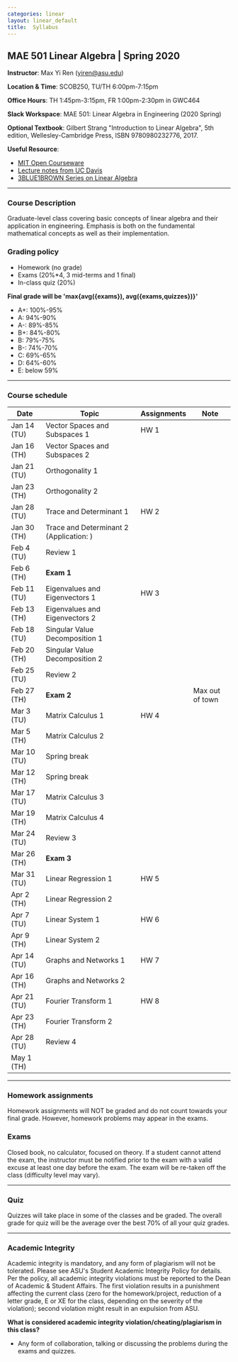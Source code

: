 ```yaml
---
categories: linear
layout: linear_default
title:  Syllabus
---
```


## MAE 501 Linear Algebra | Spring 2020

**Instructor**: Max Yi Ren (yiren@asu.edu)

**Location & Time**: SCOB250, TU/TH 6:00pm-7:15pm

**Office Hours**: TH 1:45pm-3:15pm, FR 1:00pm-2:30pm in GWC464

**Slack Workspace**: MAE 501: Linear Algebra in Engineering (2020 Spring) 

**Optional Textbook**: Gilbert Strang "Introduction to Linear Algebra", 5th edition, 
Wellesley-Cambridge Press, ISBN 9780980232776, 2017.

**Useful Resource**:
* [MIT Open Courseware](https://ocw.mit.edu/courses/mathematics/18-06sc-linear-algebra-fall-2011/resource-index/)
* [Lecture notes from UC Davis](https://www.math.ucdavis.edu/~linear/linear.pdf)
* [3BLUE1BROWN Series on Linear Algebra](https://www.youtube.com/watch?v=fNk_zzaMoSs&list=PLZHQObOWTQDPD3MizzM2xVFitgF8hE_ab)

***
### Course Description
Graduate-level class covering basic concepts of linear algebra and their application in engineering. Emphasis is both 
on the fundamental mathematical concepts as well as their implementation. 

### Grading policy

* Homework (no grade)
* Exams (20%*4, 3 mid-terms and 1 final)
* In-class quiz (20%)

**Final grade will be 'max{avg({exams}), avg({exams,quizzes})}'**

* A+: 100%-95% 
* A: 94%-90% 
* A-: 89%-85%
* B+: 84%-80% 
* B: 79%-75% 
* B-: 74%-70% 
* C: 69%-65% 
* D: 64%-60% 
* E: below 59%
***

### Course schedule

| Date      	            | Topic                                                            	    | Assignments 	            | Note 	                            |
| ------------------------- | --------------------------------------------------------------------- | ------------------------- | --------------------------------- |
| Jan 14 (TU)	            | Vector Spaces and Subspaces 1                                         | HW 1                      |                                   |
| Jan 16 (TH)	            | Vector Spaces and Subspaces 2                                         |                           |                                   |
| Jan 21 (TU)	            | Orthogonality 1                                                       |                           |     	                            |
| Jan 23 (TH)	            | Orthogonality 2                                                       |            	            |      	                            |
| Jan 28 (TU)	            | Trace and Determinant 1                                               | HW 2           	        |      	                            |
| Jan 30 (TH)               | Trace and Determinant 2 (Application: )                               |                           |                                   |
| Feb 4 (TU)	            | Review 1                                                              |            	            |      	                            |
| Feb 6 (TH)	            | **Exam 1**                                                            |       	                |                                   |
| Feb 11  (TU)	            | Eigenvalues and Eigenvectors 1                                        | HW 3                      |      	                            |
| Feb 13 (TH)	            | Eigenvalues and Eigenvectors 2                                        |            	            |      	                            |
| Feb 18 (TU)	            | Singular Value Decomposition 1                                        |            	            |      	                            |
| Feb 20 (TH)	            | Singular Value Decomposition 2                          	            |                           |                           	    |
| Feb 25 (TU)	            | Review 2                                                              |                           |                                   |
| Feb 27 (TH)	            | **Exam 2**                                                            |                           | Max out of town                   |
| Mar 3 (TU)	            | Matrix Calculus 1                                                     | HW 4           	        |                           	    |
| Mar 5 (TH)	            | Matrix Calculus 2                                                     | 	                        |                           	    |
| Mar 10 (TU)	            | Spring break                                                          |            	            |                                   |
| Mar 12 (TH)	            | Spring break                                                          |                           |                           	    |
| Mar 17 (TU)	            | Matrix Calculus 3                                                     |            	            |                            	    |
| Mar 19 (TH)	            | Matrix Calculus 4                                                     |            	            |     	                            |
| Mar 24 (TU)	            | Review 3                                                              |              	            |                           	    |
| Mar 26 (TH)               | **Exam 3**                                                            |                           |                                   |
| Mar 31 (TU)	            | Linear Regression 1                                                   | HW 5              	    |                           	    |
| Apr 2 (TH)	            | Linear Regression 2                                                   |            	            |                           	    |
| Apr 7 (TU)	            | Linear System 1                                                       | HW 6                      |            	                    |
| Apr 9 (TH)	            | Linear System 2           	                                        |                           |                                   |
| Apr 14 (TU)	            | Graphs and Networks 1                                                 | HW 7                 	    |                            	    |
| Apr 16 (TH)	            | Graphs and Networks 2                                       	        |            	            |                            	    |
| Apr 21 (TU)	            | Fourier Transform 1                                                   | HW 8           	        |                            	    |
| Apr 23 (TH)	            | Fourier Transform 2                      	                            |            	            |                            	    |
| Apr 28 (TU)               | Review 4                                                              |                           |                                   |
| May 1 (TH)                |                                                                       |                           |                                   |

***
### Homework assignments
Homework assignments will NOT be graded and do not count towards your final grade. However, 
homework problems may appear in the exams. 

### Exams
Closed book, no calculator, focused on theory. If a student cannot attend the exam, the instructor must be notified 
prior to the exam with a valid excuse at least one day before the exam. 
The exam will be re-taken off the class (difficulty level may vary).

***

### Quiz
Quizzes will take place in some of the classes and be graded. The overall grade for quiz will be the average 
over the best 70% of all your quiz grades.  

***
### Academic Integrity

Academic integrity is mandatory, and any form of plagiarism will not be tolerated. Please see ASU's Student Academic 
Integrity Policy for details. Per the policy, all academic integrity violations must be reported to the Dean of 
Academic & Student Affairs. The first violation results in a punishment affecting the current class (zero for the 
homework/project, reduction of a letter grade, E or XE for the class, depending on the severity of the violation); 
second violation might result in an expulsion from ASU. 

**What is considered academic integrity violation/cheating/plagiarism in this class?**

* Any form of collaboration, talking or discussing the problems during the exams and quizzes.


